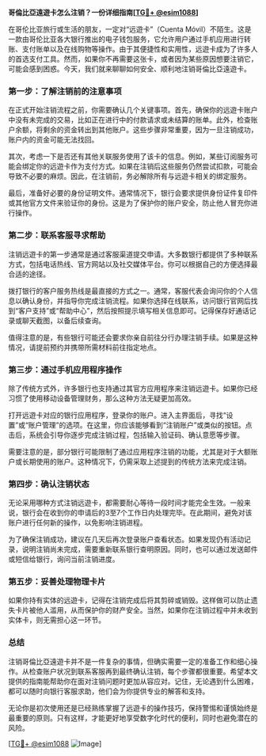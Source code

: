 **哥倫比亞遠遊卡怎么注销？一份详细指南[[TG💪+ @esim1088](https://t.me/s/esim1088)]**

在哥伦比亚旅行或生活的朋友，一定对“远遊卡”（Cuenta Móvil）不陌生。这是一款由哥伦比亚各大银行推出的电子钱包服务，它允许用户通过手机应用进行转账、支付账单以及在线购物等操作。由于其便捷性和实用性，远遊卡成为了许多人的首选支付工具。然而，如果你不再需要这张卡，或者因为某些原因想要注销它，可能会感到困惑。今天，我们就来聊聊如何安全、顺利地注销哥倫比亞遠遊卡。

### **第一步：了解注销前的注意事项**

在正式开始注销流程之前，你需要确认几个关键事项。首先，确保你的远遊卡账户中没有未完成的交易，比如正在进行中的付款请求或未结算的账单。此外，检查账户余额，将剩余的资金转出到其他账户。这些步骤非常重要，因为一旦注销成功，账户内的资金可能无法找回。

其次，考虑一下是否还有其他关联服务使用了该卡的信息。例如，某些订阅服务可能会绑定你的远遊卡作为支付方式。如果在注销后这些服务仍然尝试扣款，可能会导致不必要的麻烦。因此，在注销前，务必解除所有与远遊卡相关的绑定服务。

最后，准备好必要的身份证明文件。通常情况下，银行会要求提供身份证件复印件或其他官方文件来验证你的身份。这是为了保护你的账户安全，防止他人冒充你进行操作。

### **第二步：联系客服寻求帮助**

注销远遊卡的第一步通常是通过客服渠道提交申请。大多数银行都提供了多种联系方式，包括电话热线、官方网站以及社交媒体平台。你可以根据自己的方便选择最合适的途径。

拨打银行的客户服务热线是最直接的方式之一。通常，客服代表会询问你的个人信息以确认身份，并指导你完成注销流程。如果你选择在线联系，访问银行官网后找到“客户支持”或“帮助中心”，然后按照提示填写相关信息即可。记得保存好通话记录或聊天截图，以备后续查询。

值得注意的是，有些银行可能还会要求你亲自前往分行办理注销手续。如果是这种情况，请提前预约并携带所需材料前往指定地点。

### **第三步：通过手机应用程序操作**

除了传统方式外，许多银行也支持通过其官方应用程序来注销远遊卡。如果你已经习惯了使用移动设备管理财务，那么这种方法无疑更加高效。

打开远遊卡对应的银行应用程序，登录你的账户。进入主界面后，寻找“设置”或“账户管理”的选项。在这里，你应该能够看到“注销账户”或类似的按钮。点击后，系统会引导你逐步完成注销过程，包括输入验证码、确认意愿等步骤。

需要注意的是，部分银行可能限制了通过应用程序注销的功能，尤其是对于大额账户或长期使用的账户。这种情况下，仍需采取上述提到的传统方法来完成注销。

### **第四步：确认注销状态**

无论采用哪种方式注销远遊卡，都需要耐心等待一段时间才能完全生效。一般来说，银行会在收到你的申请后的3至7个工作日内处理完毕。在此期间，避免对该账户进行任何新的操作，以免影响注销进程。

为了确保注销成功，建议在几天后再次登录账户查看状态。如果发现仍有活动记录，说明注销尚未完成，需要重新联系银行查明原因。同时，也可以通过发送邮件或短信给银行，询问当前注销进度。

### **第五步：妥善处理物理卡片**

如果你持有实体的远遊卡，记得在注销完成后将其剪碎或销毁。这样做可以防止遗失卡片被他人滥用，从而保护你的财产安全。当然，如果你在注销过程中并未收到实体卡，则无需担心这一环节。

### **总结**

注销哥倫比亞遠遊卡并不是一件复杂的事情，但确实需要一定的准备工作和细心操作。从检查账户状况到联系客服再到最终确认注销，每个步骤都很重要。希望本文提供的指南能帮助你在面对注销问题时更加从容应对。记住，无论遇到什么困难，都可以随时向银行客服求助，他们会为你提供专业的解答和支持。

无论你是初次使用还是已经熟练掌握了远遊卡的操作技巧，保持警惕和谨慎始终是最重要的原则。只有这样，才能更好地享受数字化时代的便利，同时也避免潜在的风险。

[[TG💪+ @esim1088](https://t.me/s/esim1088) ![Image](https://i.postimg.cc/4NQfJmqS/Snipaste-2025-05-13-00-14-12.png)]